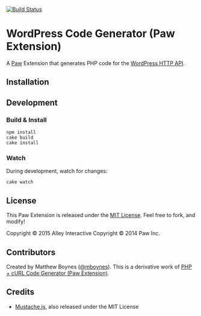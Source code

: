 [![Build Status](https://travis-ci.org/alleyinteractive/Paw-WordPressCodeGenerator.svg?branch=master)](https://travis-ci.org/alleyinteractive/Paw-WordPressCodeGenerator)

# WordPress Code Generator (Paw Extension)

A [Paw](http://luckymarmot.com/paw/) Extension that generates PHP code for the [WordPress HTTP API](https://codex.wordpress.org/HTTP_API).

## Installation



## Development

### Build & Install

```shell
npm install
cake build
cake install
```

### Watch

During development, watch for changes:

```shell
cake watch
```

## License

This Paw Extension is released under the [MIT License](LICENSE). Feel free to fork, and modify!

Copyright © 2015 Alley Interactive
Copyright © 2014 Paw Inc.

## Contributors

Created by Matthew Boynes ([@mboynes](https://github.com/mboynes)). This is a derivative work of [PHP + cURL Code Generator (Paw Extension)](https://github.com/luckymarmot/Paw-PHPcURLCodeGenerator).

## Credits

* [Mustache.js](https://github.com/janl/mustache.js/), also released under the MIT License
